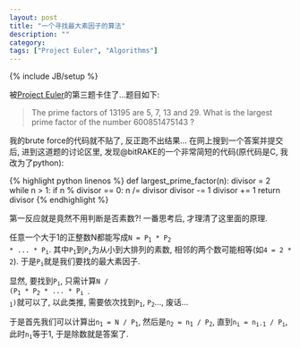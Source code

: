 ```yaml
---
layout: post
title: "一个寻找最大素因子的算法"
description: ""
category: 
tags: ["Project Euler", "Algorithms"]
---
```

{% include JB/setup %}

被[Project Euler](http://projecteuler.net/problems)的第三题卡住了...题目如下:

>The prime factors of 13195 are 5, 7, 13 and 29.
>What is the largest prime factor of the number 600851475143 ?

我的brute force的代码就不贴了, 反正跑不出结果... 在网上搜到一个答案并提交后, 进到这道题的讨论区里, 发现@bitRAKE的一个非常简短的代码(原代码是C, 我改为了python):
<!--more-->
{% highlight python linenos %}
def largest_prime_factor(n):
    divisor = 2
    while n > 1:
        if n % divisor == 0:
            n /= divisor
            divisor -= 1
        divisor += 1
    return divisor
{% endhighlight %}

第一反应就是竟然不用判断是否素数?! 一番思考后, 才理清了这里面的原理.

任意一个大于1的正整数N都能写成<code>N = P<sub>1</sub> * P<sub>2</sub> * ... * P<sub>i</sub></code>. 其中<code>P<sub>1</sub></code>到<code>P<sub>i</sub></code>为从小到大排列的素数, 相邻的两个数可能相等(如`4 = 2 * 2`). 于是<code>P<sub>i</sub></code>就是我们要找的最大素因子.

显然, 要找到<code>P<sub>i</sub></code>, 只需计算<code>N / (P<sub>1</sub> * P<sub>2</sub> * ... * P<sub>i - 1</sub>)</code>就可以了, 以此类推, 需要依次找到<code>P<sub>1</sub></code>, <code>P<sub>2</sub></code>..., 废话...

于是首先我们可以计算出<code>n<sub>1</sub> = N / P<sub>1</sub></code>, 然后是<code>n<sub>2</sub> = n<sub>1</sub> / P<sub>2</sub></code>, 直到<code>n<sub>i</sub> = n<sub>i-1</sub> / P<sub>i</sub></code>, 此时<code>n<sub>i</sub></code>等于1, 于是除数就是答案了. 